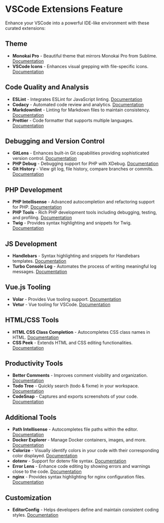 # VSCode Extensions Feature

Enhance your VSCode into a powerful IDE-like environment with these curated extensions:

## Theme

- **Monokai Pro** - Beautiful theme that mirrors Monokai Pro from Sublime. [Documentation](https://marketplace.visualstudio.com/items?itemName=monokai.theme-monokai-pro-vscode)
- **VSCode Icons** - Enhances visual grepping with file-specific icons. [Documentation](https://marketplace.visualstudio.com/items?itemName=vscode-icons-team.vscode-icons)

## Code Quality and Analysis

- **ESLint** - Integrates ESLint for JavaScript linting. [Documentation](https://marketplace.visualstudio.com/items?itemName=dbaeumer.vscode-eslint)
- **Codacy** - Automated code review and analytics. [Documentation](https://marketplace.visualstudio.com/items?itemName=codacy.codacy)
- **Markdownlint** - Linting for Markdown files to maintain consistency. [Documentation](https://marketplace.visualstudio.com/items?itemName=DavidAnson.vscode-markdownlint)
- **Prettier** - Code formatter that supports multiple languages. [Documentation](https://marketplace.visualstudio.com/items?itemName=esbenp.prettier-vscode)

## Debugging and Version Control

- **GitLens** - Enhances built-in Git capabilities providing sophisticated version control. [Documentation](https://marketplace.visualstudio.com/items?itemName=eamodio.gitlens)
- **PHP Debug** - Debugging support for PHP with XDebug. [Documentation](https://marketplace.visualstudio.com/items?itemName=xdebug.php-debug)
- **Git History** - View git log, file history, compare branches or commits. [Documentation](https://marketplace.visualstudio.com/items?itemName=donjayamanne.githistory)

## PHP Development

- **PHP Intellisense** - Advanced autocompletion and refactoring support for PHP. [Documentation](https://marketplace.visualstudio.com/items?itemName=zobo.php-intellisense)
- **PHP Tools** - Rich PHP development tools including debugging, testing, and profiling. [Documentation](https://www.devsense.com/)
- **Twig** - Provides syntax highlighting and snippets for Twig. [Documentation](https://marketplace.visualstudio.com/items?itemName=whatwedo.twig)

## JS Development

- **Handlebars** - Syntax highlighting and snippets for Handlebars templates. [Documentation](https://marketplace.visualstudio.com/items?itemName=andrejunges.handlebars)
- **Turbo Console Log** - Automates the process of writing meaningful log messages. [Documentation](https://marketplace.visualstudio.com/items?itemName=chakrounanas.turbo-console-log)

## Vue.js Tooling

- **Volar** - Provides Vue tooling support. [Documentation](https://marketplace.visualstudio.com/items?itemName=vue.volar)
- **Vetur** - Vue tooling for VSCode. [Documentation](https://marketplace.visualstudio.com/items?itemName=octref.vetur)

## HTML/CSS Tools

- **HTML CSS Class Completion** - Autocompletes CSS class names in HTML. [Documentation](https://marketplace.visualstudio.com/items?itemName=Zignd.html-css-class-completion)
- **CSS Peek** - Extends HTML and CSS editing functionalities. [Documentation](https://marketplace.visualstudio.com/items?itemName=pranaygp.vscode-css-peek)

## Productivity Tools

- **Better Comments** - Improves comment visibility and organization. [Documentation](https://marketplace.visualstudio.com/items?itemName=aaron-bond.better-comments)
- **Todo Tree** - Quickly search (todo & fixme) in your workspace. [Documentation](https://marketplace.visualstudio.com/items?itemName=Gruntfuggly.todo-tree)
- **CodeSnap** - Captures and exports screenshots of your code. [Documentation](https://marketplace.visualstudio.com/items?itemName=adpyke.codesnap)

## Additional Tools

- **Path Intellisense** - Autocompletes file paths within the editor. [Documentation](https://marketplace.visualstudio.com/items?itemName=christian-kohler.path-intellisense)
- **Docker Explorer** - Manage Docker containers, images, and more. [Documentation](https://marketplace.visualstudio.com/items?itemName=formulahendry.docker-explorer)
- **Colorize** - Visually identify colors in your code with their corresponding color displayed. [Documentation](https://marketplace.visualstudio.com/items?itemName=kamikillerto.vscode-colorize)
- **dotenv** - Support for dotenv file syntax. [Documentation](https://marketplace.visualstudio.com/items?itemName=mikestead.dotenv)
- **Error Lens** - Enhance code editing by showing errors and warnings close to the code. [Documentation](https://marketplace.visualstudio.com/items?itemName=usernamehw.errorlens)
- **nginx** - Provides syntax highlighting for nginx configuration files. [Documentation](https://marketplace.visualstudio.com/items?itemName=william-voyek.vscode-nginx)

## Customization

- **EditorConfig** - Helps developers define and maintain consistent coding styles. [Documentation](https://marketplace.visualstudio.com/items?itemName=EditorConfig.EditorConfig)
